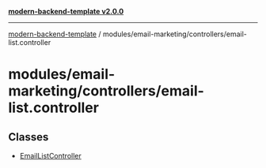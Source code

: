[**modern-backend-template v2.0.0**](../../../../README.md)

***

[modern-backend-template](../../../../modules.md) / modules/email-marketing/controllers/email-list.controller

# modules/email-marketing/controllers/email-list.controller

## Classes

- [EmailListController](classes/EmailListController.md)
